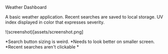 Weather Dashboard

A basic weather application. Recent searches are saved to local storage. UV index displayed in color that expresses severity. 


!(screenshot)[assets/screenshot.png]




*Search button sizing is weird.
*Needs to look better on smaller screen.
*Recent searches aren't clickable
*